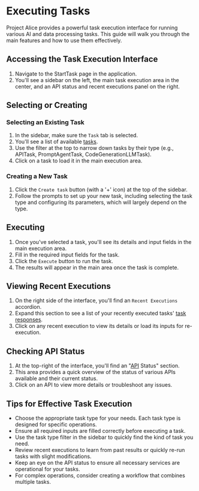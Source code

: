 # Executing Tasks

Project Alice provides a powerful task execution interface for running various AI and data processing tasks. This guide will walk you through the main features and how to use them effectively.

## Accessing the Task Execution Interface

1. Navigate to the StartTask page in the application.
2. You'll see a sidebar on the left, the main task execution area in the center, and an API status and recent executions panel on the right.

## Selecting or Creating

### Selecting an Existing Task
1. In the sidebar, make sure the `Task` tab is selected.
2. You'll see a list of available [tasks](/knowledgebase/task).
3. Use the filter at the top to narrow down tasks by their type (e.g., APITask, PromptAgentTask, CodeGenerationLLMTask).
4. Click on a task to load it in the main execution area.

### Creating a New Task
1. Click the `Create task` button (with a '+' icon) at the top of the sidebar.
2. Follow the prompts to set up your new task, including selecting the task type and configuring its parameters, which will largely depend on the type. 

## Executing

1. Once you've selected a task, you'll see its details and input fields in the main execution area.
2. Fill in the required input fields for the task.
3. Click the `Execute` button to run the task.
4. The results will appear in the main area once the task is complete.

## Viewing Recent Executions

1. On the right side of the interface, you'll find an `Recent Executions` accordion.
2. Expand this section to see a list of your recently executed tasks' [task responses](/knowledgebase/task_response).
3. Click on any recent execution to view its details or load its inputs for re-execution.

## Checking API Status

1. At the top-right of the interface, you'll find an "[API](/knowledgebase/api) Status" section.
2. This area provides a quick overview of the status of various APIs available and their current status.
3. Click on an API to view more details or troubleshoot any issues.

## Tips for Effective Task Execution

- Choose the appropriate task type for your needs. Each task type is designed for specific operations.
- Ensure all required inputs are filled correctly before executing a task.
- Use the task type filter in the sidebar to quickly find the kind of task you need.
- Review recent executions to learn from past results or quickly re-run tasks with slight modifications.
- Keep an eye on the API status to ensure all necessary services are operational for your tasks.
- For complex operations, consider creating a workflow that combines multiple tasks.